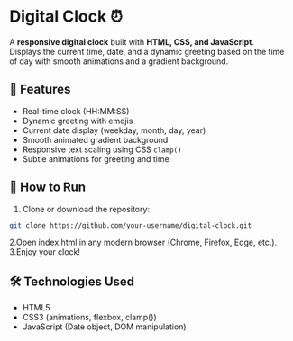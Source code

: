 # Digital Clock ⏰

A **responsive digital clock** built with **HTML, CSS, and JavaScript**.  
Displays the current time, date, and a dynamic greeting based on the time of day with smooth animations and a gradient background.


## 🌟 Features
- Real-time clock (HH:MM:SS)
- Dynamic greeting with emojis 
- Current date display (weekday, month, day, year)
- Smooth animated gradient background
- Responsive text scaling using CSS `clamp()`
- Subtle animations for greeting and time

## 🚀 How to Run
1. Clone or download the repository:
```bash
git clone https://github.com/your-username/digital-clock.git
```
 2.Open index.html in any modern browser (Chrome, Firefox, Edge, etc.).  
  3.Enjoy your clock!


## 🛠️ Technologies Used
- HTML5
- CSS3 (animations, flexbox, clamp())
- JavaScript (Date object, DOM manipulation)

